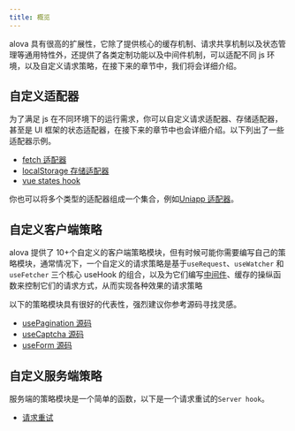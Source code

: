 ```yaml
---
title: 概览
---
```


alova 具有很高的扩展性，它除了提供核心的缓存机制、请求共享机制以及状态管理等通用特性外，还提供了各类定制功能以及中间件机制，可以适配不同 js 环境，以及自定义请求策略，在接下来的章节中，我们将会详细介绍。

## 自定义适配器

为了满足 js 在不同环境下的运行需求，你可以自定义请求适配器、存储适配器，甚至是 UI 框架的状态适配器，在接下来的章节中也会详细介绍。以下列出了一些适配器示例。

- [fetch 适配器](https://github.com/alovajs/alova/blob/main/packages/alova/src/predefine/adapterFetch.ts)
- [localStorage 存储适配器](https://github.com/alovajs/alova/blob/main/packages/alova/src/defaults/cacheAdapter.ts)
- [vue states hook](https://github.com/alovajs/alova/blob/main/packages/client/src/statesHook/vue.ts)

你也可以将多个类型的适配器组成一个集合，例如[Uniapp 适配器](/next/resource/request-adapter/alova-adapter-uniapp)。

## 自定义客户端策略

alova 提供了 10+个自定义的客户端策略模块，但有时候可能你需要编写自己的策略模块，通常情况下，一个自定义的请求策略是基于`useRequest`、`useWatcher` 和 `useFetcher` 三个核心 useHook 的组合，以及为它们编写[中间件](/next/tutorial/client/in-depth/middleware)、缓存的操纵函数来控制它们的请求方式，从而实现各种效果的请求策略

以下的策略模块具有很好的代表性，强烈建议你参考源码寻找灵感。

- [usePagination 源码](https://github.com/alovajs/scene/blob/main/packages/client/src/hooks/pagination/usePagination.ts)
- [useCaptcha 源码](https://github.com/alovajs/scene/blob/main/packages/client/src/hooks/useCaptcha.ts)
- [useForm 源码](https://github.com/alovajs/scene/blob/main/packages/client/src/hooks/useForm.ts)

## 自定义服务端策略

服务端的策略模块是一个简单的函数，以下是一个请求重试的`Server hook`。

- [请求重试](https://github.com/alovajs/scene/blob/main/packages/server/src/hooks/retry.ts)
